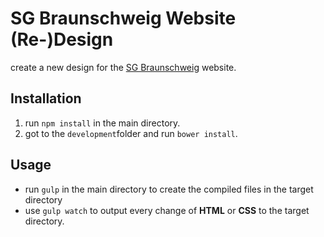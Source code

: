 # SG Braunschweig Website (Re-)Design
create a new design for the [SG Braunschweig](www.sg-braunschweig.de) website.

## Installation
1. run `npm install` in the main directory.
2. got to the `development`folder and run `bower install`.

## Usage
* run `gulp` in the main directory to create the compiled files in the target directory
* use `gulp watch` to output every change of **HTML** or **CSS** to the target directory.